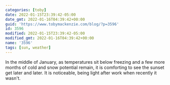```yaml
---
categories: [toby]
date: 2022-01-15T23:39:42-05:00
date_gmt: 2022-01-16T04:39:42+00:00
guid: 'https://www.tobymackenzie.com/blog/?p=3596'
id: 3596
modified: 2022-01-15T23:39:42-05:00
modified_gmt: 2022-01-16T04:39:42+00:00
name: '3596'
tags: [sun, weather]
---
```


In the middle of January, as temperatures sit below freezing and a few more months of cold and snow potential remain, it is comforting to see the sunset get later and later.  It is noticeable, being light after work when recently it wasn't.
